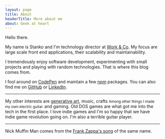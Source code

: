 ```yaml
---
layout: page
title: About
headerTitle: More about me
about: Geek at heart
---
```


Hello there.

My name is Stanko and I'm technology director at [Work & Co](https://work.co). My focus are large scale front end applications, their scalability and maintainability.

I tremendously enjoy software development, experimenting with small projects and playing with random technologies. That is where this blog comes from.

I fool around on [CodePen](http://codepen.io/stanko/) and maintain a few [npm](https://www.npmjs.com/~stanko) packages. You can also find me on [GitHub](https://github.com/Stanko) or [LinkedIn](https://linkedin.com/in/stankotadic).


------

My other interests are <a href="https://www.instagram.com/muffinman_io/">generative art</a>, music,
<label class="SideNote-trigger">crafts</label>
<small class="SideNote">
Among other things I made my own electric guitar.
</small>
and gaming. Old DOS games are what got me into the tech in the first place. I love indie games and I'm so happy that we have indie game revolution going on. I'm also a terrible guitar player.

------

Nick Muffin Man comes from the [Frank Zappa's song](https://www.youtube.com/watch?v=WMwY49vTBk0) of the same name.
